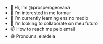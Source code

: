 - 👋 Hi, I’m @prosperogeovana
- 👀 I’m interested in me formar
- 🌱 I’m currently learning ensino medio
- 💞️ I’m looking to collaborate on meu futuro
- 📫 How to reach me pelo email
- 😄 Pronouns: ela\dela

<!---
prosperogeovana/prosperogeovana is a ✨ special ✨ repository because its `README.md` (this file) appears on your GitHub profile.
You can click the Preview link to take a look at your changes.
--->
